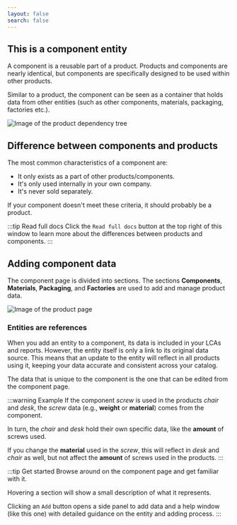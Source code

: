 ```yaml
---
layout: false
search: false
---
```


<script setup>
import { useData } from 'vitepress'
import MinidocStyles from '../MinidocStyles.vue'
const { site, frontmatter } = useData()
</script>

<MinidocStyles />

## This is a component entity

A component is a reusable part of a product. Products and components are nearly identical, but components are specifically designed to be used within other products.

Similar to a product, the component can be seen as a container that holds data from other entities (such as other components, materials, packaging, factories etc.).

![Image of the product dependency tree](/minidocs/component/component-diagram.jpg)

## Difference between components and products

The most common characteristics of a component are:

- It only exists as a part of other products/components.
- It's only used internally in your own company.
- It's never sold separately.

If your component doesn't meet these criteria, it should probably be a product.

:::tip Read full docs
Click the `Read full docs` button at the top right of this window to learn more about the differences between products and components.
:::


## Adding component data

The component page is divided into sections. The sections **Components**, **Materials**, **Packaging**, and **Factories** are used to add and manage product data.

![Image of the product page](/images/minidocs/products/sections.jpg)

### Entities are references

When you add an entity to a component, its data is included in your LCAs and reports. However, the entity itself is only a link to its original data source. This means that an update to the entity will reflect in all products using it, keeping your data accurate and consistent across your catalog.

The data that is unique to the component is the one that can be edited from the component page.

:::warning Example
If the component _screw_ is used in the products _chair_ and _desk_, the _screw_ data (e.g., **weight** or **material**) comes from the component.

In turn, the _chair_ and _desk_ hold their own specific data, like the **amount** of screws used.

If you change the **material** used in the _screw_, this will reflect in _desk_ and _chair_ as well, but not affect the **amount** of screws used in the products.
:::

:::tip Get started
Browse around on the component page and get familiar with it.

Hovering a section will show a small description of what it represents.

Clicking an `Add` button opens a side panel to add data and a help window (like this one) with detailed guidance on the entity and adding process.
:::

<!--
:::tip Learn more
Click the question mark icon next to each sections title to learn more about it.

For a full in-depth explanation of the product page, the different sections, and product creation in general,  click the `Read full docs` button at the top right of this window.
:::
-->






